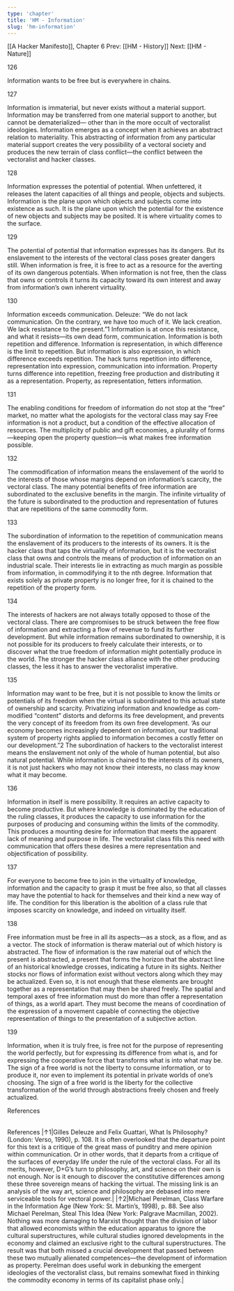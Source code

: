 ```yaml
---
type: 'chapter'
title: 'HM - Information'
slug: 'hm-information'
---
```


[[A Hacker Manifesto]], Chapter 6
Prev: [[HM - History]]
Next: [[HM - Nature]]

126

Information wants to be free but is everywhere in chains.

127

Information is immaterial, but never exists without a material support. Information may be transferred from one material support to another, but cannot be dematerialized— other than in the more occult of vectoralist ideologies. Information emerges as a concept when it achieves an abstract relation to materiality. This abstracting of information from any particular material support creates the very possibility of a vectoral society and produces the new terrain of class conflict—the conflict between the vectoralist and hacker classes.

128

Information expresses the potential of potential. When unfettered, it releases the latent capacities of all things and people, objects and subjects. Information is the plane upon which objects and subjects come into existence as such. It is the plane upon which the potential for the existence of new objects and subjects may be posited. It is where virtuality comes to the surface.

129

The potential of potential that information expresses has its dangers. But its enslavement to the interests of the vectoral class poses greater dangers still. When information is free, it is free to act as a resource for the averting of its own dangerous potentials. When information is not free, then the class that owns or controls it turns its capacity toward its own interest and away from information’s own inherent virtuality.

130

Information exceeds communication. Deleuze: “We do not lack communication. On the contrary, we have too much of it. We lack creation. We lack resistance to the present.”1 Information is at once this resistance, and what it resists—its own dead form, communication. Information is both repetition and difference. Information is representation, in which difference is the limit to repetition. But information is also expression, in which difference exceeds repetition. The hack turns repetition into difference, representation into expression, communication into information. Property turns difference into repetition, freezing free production and distributing it as a representation. Property, as representation, fetters information.

131

The enabling conditions for freedom of information do not stop at the “free” market, no matter what the apologists for the vectoral class may say Free information is not a product, but a condition of the effective allocation of resources. The multiplicity of public and gift economies, a plurality of forms—keeping open the property question—is what makes free information possible.

132

The commodification of information means the enslavement of the world to the interests of those whose margins depend on information’s scarcity, the vectoral class. The many potential benefits of free information are subordinated to the exclusive benefits in the margin. The infinite virtuality of the future is subordinated to the production and representation of futures that are repetitions of the same commodity form.

133

The subordination of information to the repetition of communication means the enslavement of its producers to the interests of its owners. It is the hacker class that taps the virtuality of information, but it is the vectoralist class that owns and controls the means of production of information on an industrial scale. Their interests lie in extracting as much margin as possible from information, in commodifying it to the nth degree. Information that exists solely as private property is no longer free, for it is chained to the repetition of the property form.

134

The interests of hackers are not always totally opposed to those of the vectoral class. There are compromises to be struck between the free flow of information and extracting a flow of revenue to fund its further development. But while information remains subordinated to ownership, it is not possible for its producers to freely calculate their interests, or to discover what the true freedom of information might potentially produce in the world. The stronger the hacker class alliance with the other producing classes, the less it has to answer the vectoralist imperative.

135

Information may want to be free, but it is not possible to know the limits or potentials of its freedom when the virtual is subordinated to this actual state of ownership and scarcity. Privatizing information and knowledge as com- modified “content” distorts and deforms its free development, and prevents the very concept of its freedom from its own free development. ‘As our economy becomes increasingly dependent on information, our traditional system of property rights applied to information becomes a costly fetter on our development.”2 The subordination of hackers to the vectoralist interest means the enslavement not only of the whole of human potential, but also natural potential. While information is chained to the interests of its owners, it is not just hackers who may not know their interests, no class may know what it may become.

136

Information in itself is mere possibility. It requires an active capacity to become productive. But where knowledge is dominated by the education of the ruling classes, it produces the capacity to use information for the purposes of producing and consuming within the limits of the commodity. This produces a mounting desire for information that meets the apparent lack of meaning and purpose in life. The vectoralist class fills this need with communication that offers these desires a mere representation and objectification of possibility.

137

For everyone to become free to join in the virtuality of knowledge, information and the capacity to grasp it must be free also, so that all classes may have the potential to hack for themselves and their kind a new way of life. The condition for this liberation is the abolition of a class rule that imposes scarcity on knowledge, and indeed on virtuality itself.

138

Free information must be free in all its aspects—as a stock, as a flow, and as a vector. The stock of information is theraw material out of which history is abstracted. The flow of information is the raw material out of which the present is abstracted, a present that forms the horizon that the abstract line of an historical knowledge crosses, indicating a future in its sights. Neither stocks nor flows of information exist without vectors along which they may be actualized. Even so, it is not enough that these elements are brought together as a representation that may then be shared freely. The spatial and temporal axes of free information must do more than offer a representation of things, as a world apart. They must become the means of coordination of the expression of a movement capable of connecting the objective representation of things to the presentation of a subjective action.

139

Information, when it is truly free, is free not for the purpose of representing the world perfectly, but for expressing its difference from what is, and for expressing the cooperative force that transforms what is into what may be. The sign of a free world is not the liberty to consume information, or to produce it, nor even to implement its potential in private worlds of one’s choosing. The sign of a free world is the liberty for the collective transformation of the world through abstractions freely chosen and freely actualized.

References

|   |   |
|---|---|
References
|↑1|Gilles Deleuze and Felix Guattari, What Is Philosophy? (London: Verso, 1990), p. 108. It is often overlooked that the departure point for this text is a critique of the great mass of punditry and mere opinion within communication. Or in other words, that it departs from a critique of the surfaces of everyday life under the rule of the vectoral class. For all its merits, however, D+G’s turn to philosophy, art, and science on their own is not enough. Nor is it enough to discover the constitutive differences among these three sovereign means of hacking the virtual. The missing link is an analysis of the way art, science and philosophy are debased into mere serviceable tools for vectoral power.|
|↑2|Michael Perelman, Class Warfare in the Information Age (New York: St. Martin’s, 1998), p. 88. See also Michael Perelman, Steal This Idea (New York: Palgrave Macmillan, 2002). Nothing was more damaging to Marxist thought than the division of labor that allowed economists within the education apparatus to ignore the cultural superstructures, while cultural studies ignored developments in the economy and claimed an exclusive right to the cultural superstructures. The result was that both missed a crucial development that passed between these two mutually alienated competences—the development of information as property. Perelman does useful work in debunking the emergent ideologies of the vectoralist class, but remains somewhat fixed in thinking the commodity economy in terms of its capitalist phase only.|